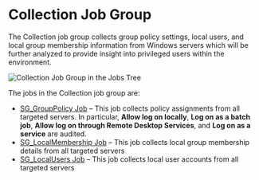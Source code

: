 # Collection Job Group

The Collection job group collects group policy settings, local users, and local group membership
information from Windows servers which will be further analyzed to provide insight into privileged
users within the environment.

![Collection Job Group in the Jobs Tree](/img/product_docs/accessanalyzer/12.0/solutions/exchange/databases/collection/collectionjobstree.webp)

The jobs in the Collection job group are:

- [SG_GroupPolicy Job](/docs/accessanalyzer/12.0/solutions/windows/privilegedaccounts/logonrights/collection/sg_grouppolicy.md) – This job collects policy assignments from all targeted
  servers. In particular, **Allow log on locally**, **Log on as a batch job**, **Allow log on
  through Remote Desktop Services**, and **Log on as a service** are audited.
- [SG_LocalMembership Job](/docs/accessanalyzer/12.0/solutions/windows/privilegedaccounts/logonrights/collection/sg_localmembership.md) – This job collects local group membership details
  from all targeted servers
- [SG_LocalUsers Job](/docs/accessanalyzer/12.0/solutions/windows/privilegedaccounts/logonrights/collection/sg_localusers.md) – This job collects local user accounts from all targeted
  servers

